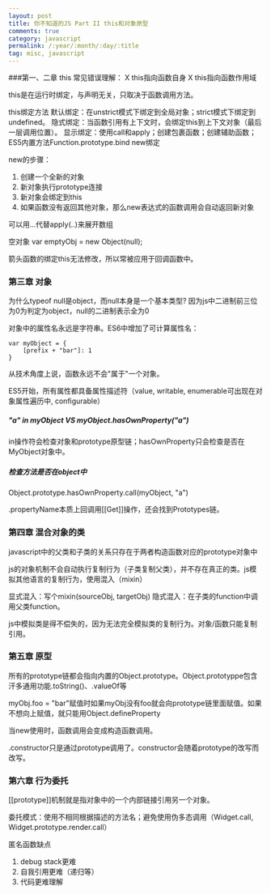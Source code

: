 ```yaml
---
layout: post
title: 你不知道的JS Part II this和对象原型
comments: true
category: javascript
permalink: /:year/:month/:day/:title
tag: misc, javascript
---
```


###第一、二章 this
常见错误理解：
X this指向函数自身
X this指向函数作用域

this是在运行时绑定，与声明无关，只取决于函数调用方法。

this绑定方法
默认绑定：在unstrict模式下绑定到全局对象；strict模式下绑定到undefined。
隐式绑定：当函数引用有上下文时，会绑定this到上下文对象（最后一层调用位置）。
显示绑定：使用call和apply；创建包裹函数；创建辅助函数；ES5内置方法Function.prototype.bind
new绑定

new的步骤：
1. 创建一个全新的对象
2. 新对象执行prototype连接
3. 新对象会绑定到this
4. 如果函数没有返回其他对象，那么new表达式的函数调用会自动返回新对象


可以用...代替apply(..)来展开数组

空对象 var emptyObj = new Object(null);

箭头函数的绑定this无法修改，所以常被应用于回调函数中。

### 第三章 对象
为什么typeof null是object，而null本身是一个基本类型?
因为js中二进制前三位为0为判定为object，null的二进制表示全为0

对象中的属性名永远是字符串。ES6中增加了可计算属性名：
```
var myObject = {
    [prefix + "bar"]: 1
}
```

从技术角度上说，函数永远不会"属于"一个对象。

ES5开始，所有属性都具备属性描述符（value, writable, enumerable可出现在对象属性遍历中, configurable）

##### "a" in myObject VS myObject.hasOwnProperty("a")

in操作符会检查对象和prototype原型链；hasOwnProperty只会检查是否在MyObject对象中。

##### 检查方法是否在object中
Object.prototype.hasOwnProperty.call(myObject, "a")

.propertyName本质上回调用[[Get]]操作，还会找到Prototypes链。

### 第四章 混合对象的类
javascript中的父类和子类的关系只存在于两者构造函数对应的prototype对象中

js的对象机制不会自动执行复制行为（子类复制父类），并不存在真正的类。js模拟其他语言的复制行为，使用混入（mixin）

显式混入：写个mixin(sourceObj, targetObj)
隐式混入：在子类的function中调用父类function。

js中模拟类是得不偿失的，因为无法完全模拟类的复制行为。对象/函数只能复制引用。

### 第五章 原型
所有的prototype链都会指向内置的Object.prototype。Object.prototyppe包含汗多通用功能.toString()、.valueOf等

myObj.foo = "bar"赋值时如果myObj没有foo就会向prototype链里面赋值。如果不想向上赋值，就只能用Object.defineProperty

当new使用时，函数调用会变成构造函数调用。

.constructor只是通过prototype调用了。constructor会随着prototype的改写而改写。

### 第六章 行为委托
[[prototype]]机制就是指对象中的一个内部链接引用另一个对象。

委托模式：使用不相同根据描述的方法名；避免使用伪多态调用（Widget.call, Widget.prototype.render.call）

匿名函数缺点
1. debug stack更难
2. 自我引用更难（递归等）
3. 代码更难理解
